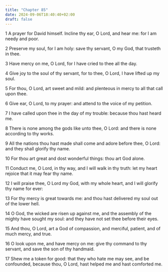 ```yaml
---
title: "Chapter 85"
date: 2024-09-06T18:40:40+02:00
draft: false
---
```




1 A prayer for David himself. Incline thy ear, O Lord, and hear me: for I am needy and poor.

2 Preserve my soul, for I am holy: save thy servant, O my God, that trusteth in thee.

3 Have mercy on me, O Lord, for I have cried to thee all the day.

4 Give joy to the soul of thy servant, for to thee, O Lord, I have lifted up my soul.

5 For thou, O Lord, art sweet and mild: and plenteous in mercy to all that call upon thee.

6 Give ear, O Lord, to my prayer: and attend to the voice of my petition.

7 I have called upon thee in the day of my trouble: because thou hast heard me.

8 There is none among the gods like unto thee, O Lord: and there is none according to thy works.

9 All the nations thou hast made shall come and adore before thee, O Lord: and they shall glorify thy name.

10 For thou art great and dost wonderful things: thou art God alone.

11 Conduct me, O Lord, in thy way, and I will walk in thy truth: let my heart rejoice that it may fear thy name.

12 I will praise thee, O Lord my God, with my whole heart, and I will glorify thy name for ever:

13 For thy mercy is great towards me: and thou hast delivered my soul out of the lower hell.

14 O God, the wicked are risen up against me, and the assembly of the mighty have sought my soul: and they have not set thee before their eyes.

15 And thou, O Lord, art a God of compassion, and merciful, patient, and of much mercy, and true.

16 O look upon me, and have mercy on me: give thy command to thy servant, and save the son of thy handmaid.

17 Shew me a token for good: that they who hate me may see, and be confounded, because thou, O Lord, hast helped me and hast comforted me.

